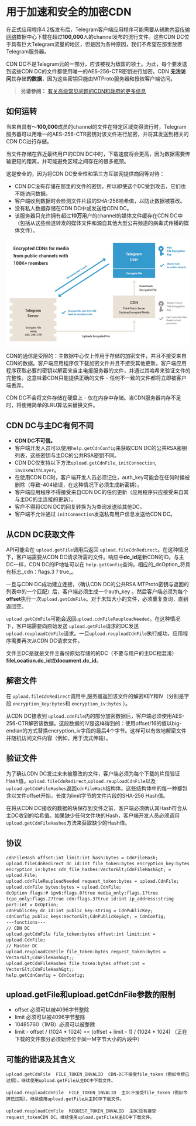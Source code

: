 # 用于加速和安全的加密CDN
在正式应用程序4.2版发布后，Telegram客户端应用程序可能需要从辅助[内容传输网络](https://en.wikipedia.org/wiki/Content_delivery_network)数据中心下载在超过**100,000**人的channel发布的流行文件。这些CDN DC位于具有巨大Telegram流量的地区，但是因为各种原因，我们不希望在那里放置Telegram服务器。

CDN DC不是Telegram云的一部分，应该被视为敌国的领土。为此，每个要发送到这些CDN DC的文件都使用唯一的AES-256-CTR密钥进行加密。CDN **无法访问**其存储**的数据**，因为这些密钥只能由MTProto服务器和授权客户端访问。

> **另请参阅：** [有关高级常见问题的CDN和政府的更多信息](https://core.telegram.org/techfaq#encrypted-cdns) 

## 如何运转 
当来自具有〜**100,000**成员的channel的文件在特定区域变得流行时，Telegram服务器可以用唯一的AES-256-CTR密钥对该文件进行加密，并将其发送到相关的CDN DC进行存储。

当文件存储在靠近最终用户的CDN DC中时，下载速度将会更高，因为数据需要传输更短的距离，并可能避免区域之间存在的很多瓶颈。

这是安全的，因为将CDN DC安全性和第三方互联网提供商同等对待：
- CDN DC没有存储在那里的文件的密钥，所以即使这个DC受到攻击，它们也不能访问数据。
- 客户端收到数据时会检测文件片段的SHA-256哈希值，以防止数据被篡改。
- 没有私人数据存储在CDN DC中或发送给CDN DC。
- 该服务器只允许拥有超过**10万**用户的channel的媒体文件缓存在CDN DC中（包括从这些频道转发的媒体文件和源自其他大型公共频道的病毒式传播的媒体文件）。

![](./image/cdn-001.jpeg)

CDN的通信是受限的：主数据中心仅上传用于存储的加密文件，并且不接受来自CDN的数据。客户端应用程序仅下载加密文件并且不接受其他更新。客户端应用程序获取必要的密钥以解密来自主电报服务器的文件，并通过其哈希来验证文件的完整性。这意味着CDN只能提供正确的文件 - 任何不一致的文件都将立即被客户端丢弃。

CDN DC不会将文件存储在硬盘上 - 仅在内存中存储。当CDN服务器内存不足时，将使用简单的LRU算法来替换文件。

## CDN DC与主DC有何不同
- **CDN DC不可信。** 
- 客户端开发人员可以使用`help.getCdnConfig`来获取CDN DC的公共RSA密钥列表，这些密钥与主DC的公共RSA密钥不同。
- CDN DC仅支持以下方法`upload.getCdnFile`, `initConnection`, `invokeWithLayer`。
- 在使用CDN DC时，客户端开发人员必须记住，auth_key可能会在任何时候被删除（导致-404错误，在这种情况下必须生成新密钥）。
- 客户端应用程序不得接受来自CDN DC的任何更新（应用程序只应接受来自其与主DC的主连接的更新）。
- 客户不得将CDN DC的回复转换为为查询发送给其他DC。
- 客户端不允许通过 `initConnection`发送私有用户信息发送给CDN DC。

## 从CDN DC获取文件
API可能会在 `upload.getFile`调用后返回 `upload.fileCdnRedirect`。在这种情况下，客户端需要从CDN DC请求所需的文件。响应中**dc_id**是新CDN的ID。与主DC一样，CDN DC的IP地址可以在 `help.getConfig`查询。相应的_dcOption_将具有标志_cdn：flags.3？true_。

一旦与CDN DC成功建立连接，（确认CDN DC的公共RSA MTProto密钥与返回的列表中的一个匹配）后，客户端必须生成一个auth_key 。然后客户端必须为每个**offset**执行一次`upload.getCdnFile`。对于未知大小的文件，必须重复查询，直到返回空。

`upload.getCdnFile`可能会返回`upload.cdnFileReuploadNeeded`。在这种情况下，客户端需要向原始发送 `upload.getFile`请求的DC发送 `upload.reuploadCdnFile`请求。一旦`upload.reuploadCdnFile`执行成功，应用程序需要再次从CDN DC请求文件。

文件主DC是就是文件主备份原始存储的的DC（不要与用户的主DC相混淆） **fileLocation.dc_id**或**document.dc_id**。

## 解密文件
在 `upload.fileCdnRedirect`调用中,服务器返回该文件的解密KEY和IV（分别是字段 `encryption_key:bytes`和 `encryption_iv:bytes` ）。

从CDN DC接收到 `upload.cdnFile`内的部分加密数据后，客户端必须使用AES-256-CTR解密该数据。这段数据的IV是这样得到的：使用offset/16的值以big-endian的方式替换encryption_iv字段的最后4个字节。这样可以有效地解密文件并随机访问文件内容（例如，用于流式传输）。

## 验证文件
为了确认CDN DC发过来未被篡改的文件，客户端必须为每个下载的片段验证Hash值。`upload.fileCdnRedirect`,`upload.reuploadCdnFile`以及`upload.getCdnFileHashes`返回`cdnFileHash`结构体。这些结构体中的每一种都包含以文件offset开始，长度为limit字节的文件片段的SHA-256 Hash值。

在将从CDN DC接收的数据的块保存到文件之前，客户端必须确认其Hash符合从主DC收到的哈希值。如果缺少任何文件块的Hash，客户端开发人员必须调用`upload.getCdnFileHashes`方法来获取缺少的Hash值。

## 协议 
```
cdnFileHash offset:int limit:int hash:bytes = CdnFileHash;
upload.fileCdnRedirect dc_id:int file_token:bytes encryption_key:bytes encryption_iv:bytes cdn_file_hashes:Vector&lt;CdnFileHash&gt; = upload.File;
upload.cdnFileReuploadNeeded request_token:bytes = upload.CdnFile;
upload.cdnFile bytes:bytes = upload.CdnFile;
dcOption flags:# ipv6:flags.0?true media_only:flags.1?true tcpo_only:flags.2?true cdn:flags.3?true id:int ip_address:string port:int = DcOption;
cdnPublicKey dc_id:int public_key:string = CdnPublicKey;
cdnConfig public_keys:Vector&lt;CdnPublicKey&gt; = CdnConfig;
---functions---
// CDN DC
upload.getCdnFile file_token:bytes offset:int limit:int = upload.CdnFile;
// Master DC
upload.reuploadCdnFile file_token:bytes request_token:bytes = Vector&lt;CdnFileHash&gt;;
upload.getCdnFileHashes file_token:bytes offset:int = Vector&lt;CdnFileHash&gt;;
help.getCdnConfig = CdnConfig;
```

## upload.getFile和upload.getCdnFile参数的限制
- offset 必须可以被4096字节整除
- limit 必须可以被4096字节整除
- 10485760（1MB）必须可以被整除 
- limit -  offset / (1024 * 1024) == (offset + limit - 1) / (1024 * 1024)  （正在下载的文件部分必须始终位于同一M字节大小的片段中）

## 可能的错误及其含义

    upload.getCdnFile  FILE_TOKEN_INVALID  CDN-DC不接受file_token（例如令牌已过期）。继续使用upload.getFile从主DC中下载文件。

    upload.reuploadCdnFile  FILE_TOKEN_INVALID  主DC不接受file_token（例如令牌已过期）。继续使用upload.getFile从主DC中下载文件。

    upload.reuploadCdnFile  REQUEST_TOKEN_INVALID  主DC没有接受request_tokenCDN DC。继续使用upload.getFile从主DC中下载文件。